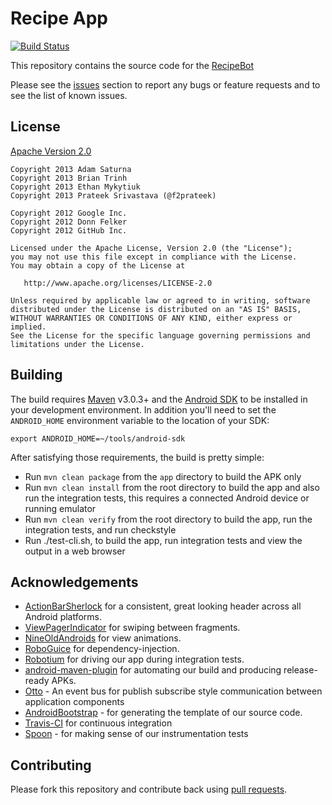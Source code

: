 # Recipe App

[![Build Status](https://travis-ci.org/CMPUT301W13T06/classproject.png)](https://travis-ci.org/CMPUT301W13T06/classproject)

This repository contains the source code for the [RecipeBot](https://github.com/CMPUT301W13T06/classproject)

Please see the [issues](https://github.com/CMPUT301W13T06/classproject/issues) section
to report any bugs or feature requests and to see the list of known issues.

## License
[Apache Version 2.0](http://www.apache.org/licenses/LICENSE-2.0.html)

```
Copyright 2013 Adam Saturna
Copyright 2013 Brian Trinh
Copyright 2013 Ethan Mykytiuk
Copyright 2013 Prateek Srivastava (@f2prateek)

Copyright 2012 Google Inc.
Copyright 2012 Donn Felker
Copyright 2012 GitHub Inc.

Licensed under the Apache License, Version 2.0 (the "License");
you may not use this file except in compliance with the License.
You may obtain a copy of the License at

   http://www.apache.org/licenses/LICENSE-2.0

Unless required by applicable law or agreed to in writing, software
distributed under the License is distributed on an "AS IS" BASIS,
WITHOUT WARRANTIES OR CONDITIONS OF ANY KIND, either express or implied.
See the License for the specific language governing permissions and
limitations under the License.
```

## Building

The build requires [Maven](http://maven.apache.org/download.html) v3.0.3+ and the [Android SDK](http://developer.android.com/sdk/index.html) to be installed in your development environment. In addition you'll need to set the `ANDROID_HOME` environment variable to the location of your SDK:

`export ANDROID_HOME=~/tools/android-sdk`

After satisfying those requirements, the build is pretty simple:

* Run `mvn clean package` from the `app` directory to build the APK only
* Run `mvn clean install` from the root directory to build the app and also run
the integration tests, this requires a connected Android device or running
emulator
* Run `mvn clean verify` from the root directory to build the app, run the integration tests, and run checkstyle
* Run ./test-cli.sh, to build the app, run integration tests and view the output in a web browser

## Acknowledgements

  * [ActionBarSherlock](https://github.com/JakeWharton/ActionBarSherlock) for a
consistent, great looking header across all Android platforms.
  * [ViewPagerIndicator](https://github.com/JakeWharton/Android-ViewPagerIndicator)
  for swiping between fragments.
  * [NineOldAndroids](https://github.com/JakeWharton/NineOldAndroids) for 
  view animations.
  * [RoboGuice](http://code.google.com/p/roboguice/) for dependency-injection.
  * [Robotium](http://code.google.com/p/robotium/)
  for driving our app during integration tests.
  * [android-maven-plugin](https://github.com/jayway/maven-android-plugin)
  for automating our build and producing release-ready APKs.
  * [Otto](https://github.com/square/otto) - An event bus for publish subscribe style communication between application components
  * [AndroidBootstrap](http://www.androidbootstrap.com/) - for generating the template of our source code.
  * [Travis-CI](https://travis-ci.org/f2prateek/FoodBot) for continuous integration
  * [Spoon](http://square.github.com/spoon/) - for making sense of our instrumentation tests

## Contributing
Please fork this repository and contribute back using [pull requests](https://github.com/CMPUT301W13T06/classproject/pulls).
